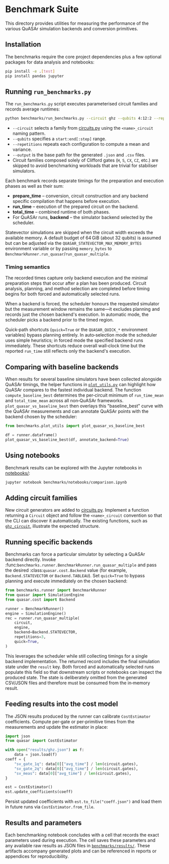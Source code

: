 # Benchmark Suite

This directory provides utilities for measuring the performance of the
various QuASAr simulation backends and conversion primitives.

## Installation

The benchmarks require the core project dependencies plus a few optional
packages for data analysis and notebooks:

```bash
pip install -e .[test]
pip install pandas jupyter
```

## Running `run_benchmarks.py`

The `run_benchmarks.py` script executes parameterised circuit families and
records average runtimes:

```bash
python benchmarks/run_benchmarks.py --circuit ghz --qubits 4:12:2 --repetitions 5 --output results/ghz
```

- `--circuit` selects a family from [circuits.py](circuits.py) using the
  `<name>_circuit` naming pattern.
- `--qubits` specifies a `start:end[:step]` range.
- `--repetitions` repeats each configuration to compute a mean and variance.
- `--output` is the base path for the generated `.json` and `.csv` files.
- Circuit families composed solely of Clifford gates (`H`, `S`, `CX`, `CZ`, etc.)
  are skipped to avoid benchmarking workloads that are trivial for stabiliser
  simulators.

Each benchmark records separate timings for the preparation and execution
phases as well as their sum:

- **prepare_time** – conversion, circuit construction and any backend specific
  compilation that happens before execution.
- **run_time** – execution of the prepared circuit on the backend.
- **total_time** – combined runtime of both phases.
- For QuASAr runs, **backend** – the simulator backend selected by the
  scheduler.

Statevector simulations are skipped when the circuit width exceeds the
available memory. A default budget of 64 GiB (about 32 qubits) is assumed but
can be adjusted via the ``QUASAR_STATEVECTOR_MAX_MEMORY_BYTES`` environment
variable or by passing ``memory_bytes`` to
``BenchmarkRunner.run_quasar``/``run_quasar_multiple``.

### Timing semantics

The recorded times capture only backend execution and the minimal preparation
steps that occur after a plan has been produced. Circuit analysis, planning,
and method selection are completed before timing begins for both forced and
automatically selected runs.

When a backend is forced, the scheduler honours the requested simulator but
the measurement window remains the same—it excludes planning and records just
the chosen backend's execution. In automatic mode, the scheduler picks a
backend prior to the timed region.

Quick‑path shortcuts (`quick=True` or the `QUASAR_QUICK_*` environment
variables) bypass planning entirely. In auto‑selection mode the scheduler uses
simple heuristics; in forced mode the specified backend runs immediately. These
shortcuts reduce overall wall‑clock time but the reported `run_time` still
reflects only the backend's execution.



## Comparing with baseline backends

When results for several baseline simulators have been collected alongside
QuASAr timings, the helper functions in [`plot_utils.py`](plot_utils.py) can
highlight how QuASAr compares to the fastest individual backend. The function
`compute_baseline_best` determines the per‑circuit minimum of `run_time_mean`
and `total_time_mean` across all non‑QuASAr frameworks. `plot_quasar_vs_baseline_best`
then overlays this "baseline_best" curve with the QuASAr measurements and can
annotate QuASAr points with the backend chosen by the scheduler:

```python
from benchmarks.plot_utils import plot_quasar_vs_baseline_best

df = runner.dataframe()
plot_quasar_vs_baseline_best(df, annotate_backend=True)
```

## Using notebooks

Benchmark results can be explored with the Jupyter notebooks in
[notebooks/](notebooks):

```bash
jupyter notebook benchmarks/notebooks/comparison.ipynb
```

## Adding circuit families

New circuit generators are added to
[circuits.py](circuits.py).  Implement a function returning a
`Circuit` object and follow the `<name>_circuit` convention so that the
CLI can discover it automatically.  The existing functions, such as
[`ghz_circuit`](circuits.py), illustrate the expected structure.

## Running specific backends

Benchmarks can force a particular simulator by selecting a QuASAr backend
directly.  Invoke :func:`benchmarks.runner.BenchmarkRunner.run_quasar_multiple`
and pass the desired :class:`quasar.cost.Backend` value (for example,
``Backend.STATEVECTOR`` or ``Backend.TABLEAU``).  Set ``quick=True`` to bypass
planning and execute immediately on the chosen backend:

```python
from benchmarks.runner import BenchmarkRunner
from quasar import SimulationEngine
from quasar.cost import Backend

runner = BenchmarkRunner()
engine = SimulationEngine()
rec = runner.run_quasar_multiple(
    circuit,
    engine,
    backend=Backend.STATEVECTOR,
    repetitions=3,
    quick=True,
)
```

This leverages the scheduler while still collecting timings for a single
backend implementation.  The returned record includes the final simulation
state under the ``result`` key.  Both forced and automatically selected runs
populate this field so that downstream scripts or notebooks can inspect the
produced state.  The state is deliberately omitted from the generated CSV/JSON
files and therefore must be consumed from the in‑memory result.

## Feeding results into the cost model

The JSON results produced by the runner can calibrate
`CostEstimator` coefficients.  Compute per‑gate or per‑primitive times
from the measurements and update the estimator in place:

```python
import json
from quasar import CostEstimator

with open("results/ghz.json") as f:
    data = json.load(f)
coeff = {
    "sv_gate_1q": data[0]["avg_time"] / len(circuit.gates),
    "sv_gate_2q": data[0]["avg_time"] / len(circuit.gates),
    "sv_meas": data[0]["avg_time"] / len(circuit.gates),
}

est = CostEstimator()
est.update_coefficients(coeff)
```

Persist updated coefficients with `est.to_file("coeff.json")` and load
them in future runs via `CostEstimator.from_file`.

## Results and parameters

Each benchmarking notebook concludes with a cell that records the exact
parameters used during execution. The cell saves these parameters and any
available raw results as JSON files in [`benchmarks/results/`](results/).
These artifacts accompany generated plots and can be referenced in reports
or appendices for reproducibility.
